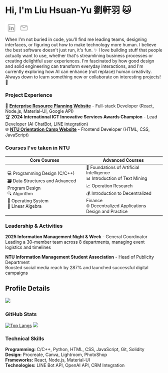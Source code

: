 # Hi, I'm Liu Hsuan-Yu 劉軒羽 🐱
[<img align="left" alt="Hsuan-Yu | LinkedIn" width="40px" src="./linkedin.svg" />][linkedin]
[<img align="left" alt="Hsuan-Yu | Gmail" width="40px" src="./mail.svg" />][Gmail]
<br><br>

When I'm not buried in code, you'll find me leading teams, designing interfaces, or figuring out how to make technology more human. I believe the best software doesn't just run, it's fun. ✨ I love building stuff that people actually want to use, whether that's streamlining business processes or creating delightful user experiences. I'm fascinated by how good design and solid engineering can transform everyday interactions, and I'm currently exploring how AI can enhance (not replace) human creativity. Always down to learn something new or collaborate on interesting projects! 🚀

### Project Experience
🚀 **[Enterprise Resource Planning Website](https://github.com/pierrechen2001/js_pest_crm)** - Full-stack Developer (React, Node.js, Material-UI, Google API)  
🏆 **2024 International ICT Innovative Services Awards Champion** - Lead Developer (AI ChatBot, LINE integration)  
🌐 **[NTU Orientation Camp Website](https://github.com/Angelicac-Wang/ntupipcamp2024)** - Frontend Developer (HTML, CSS, JavaScript)


### Courses I've taken in NTU
| Core Courses | Advanced Courses |
|---|---|
| 💻 Programming Design (C/C++)<br>🗃️ Data Structures and Advanced Program Design<br>🔍 Algorithm<br>💾 Operating System<br>🔢 Linear Algebra | 🤖 Foundations of Artificial Intelligence<br>📊 Introduction of Text Mining<br>📈 Operation Research<br>💰 Introduction to Decentralized Finance<br>🌐 Decentralized Applications Design and Practice |

### Leadership & Activities
**2025 Information Management Night & Week** - General Coordinator  
Leading a 30-member team across 8 departments, managing event logistics and timelines

**NTU Information Management Student Association** - Head of Publicity Department  
Boosted social media reach by 287% and launched successful digital campaigns

## Profile Details
![](http://github-profile-summary-cards.vercel.app/api/cards/profile-details?username=ryukyucoding&theme=discord_old_blurple)

### GitHub Stats
[![Top Langs](https://github-readme-stats.vercel.app/api/top-langs/?username=ryukyucoding)](https://github.com/anuraghazra/github-readme-stats)
![](http://github-profile-summary-cards.vercel.app/api/cards/stats?username=ryukyucoding&theme=discord_old_blurple)

### Technical Skills
**Programming:** C/C++, Python, HTML, CSS, JavaScript, Git, Solidity  
**Design:** Procreate, Canva, Lightroom, PhotoShop  
**Frameworks:** React, Node.js, Material-UI  
**Technologies:** LINE Bot API, OpenAI API, CRM Integration


[linkedin]: https://www.linkedin.com/in/sherryliuyu/
[Gmail]: mailto:b12705019@ntu.im
